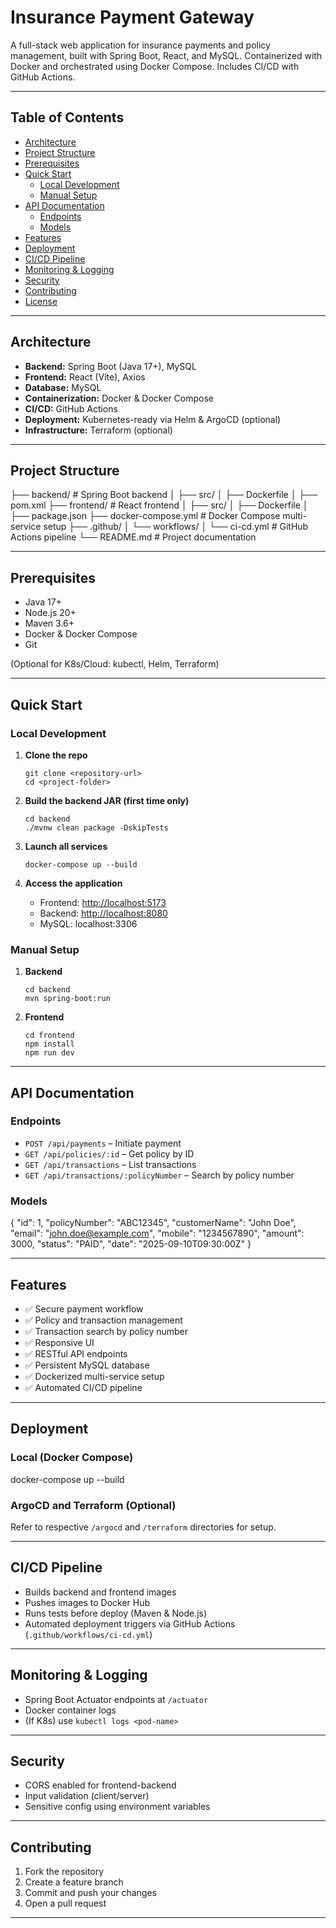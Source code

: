 
# Insurance Payment Gateway

A full-stack web application for insurance payments and policy management, built with Spring Boot, React, and MySQL. Containerized with Docker and orchestrated using Docker Compose. Includes CI/CD with GitHub Actions.

---

## Table of Contents

- [Architecture](#architecture)
- [Project Structure](#project-structure)
- [Prerequisites](#prerequisites)
- [Quick Start](#quick-start)
  - [Local Development](#local-development)
  - [Manual Setup](#manual-setup)
- [API Documentation](#api-documentation)
  - [Endpoints](#endpoints)
  - [Models](#models)
- [Features](#features)
- [Deployment](#deployment)
- [CI/CD Pipeline](#cicd-pipeline)
- [Monitoring & Logging](#monitoring--logging)
- [Security](#security)
- [Contributing](#contributing)
- [License](#license)

---

## Architecture

- **Backend:** Spring Boot (Java 17+), MySQL
- **Frontend:** React (Vite), Axios
- **Database:** MySQL
- **Containerization:** Docker & Docker Compose
- **CI/CD:** GitHub Actions
- **Deployment:** Kubernetes-ready via Helm & ArgoCD (optional)
- **Infrastructure:** Terraform (optional)

---

## Project Structure

├── backend/ # Spring Boot backend
│ ├── src/
│ ├── Dockerfile
│ ├── pom.xml
├── frontend/ # React frontend
│ ├── src/
│ ├── Dockerfile
│ ├── package.json
├── docker-compose.yml # Docker Compose multi-service setup
├── .github/
│ └── workflows/
│ └── ci-cd.yml # GitHub Actions pipeline
└── README.md # Project documentation



---

## Prerequisites

- Java 17+
- Node.js 20+
- Maven 3.6+
- Docker & Docker Compose
- Git

(Optional for K8s/Cloud: kubectl, Helm, Terraform)

---

## Quick Start

### Local Development

1. **Clone the repo**
    ```
    git clone <repository-url>
    cd <project-folder>
    ```

2. **Build the backend JAR (first time only)**
    ```
    cd backend
    ./mvnw clean package -DskipTests
    ```

3. **Launch all services**
    ```
    docker-compose up --build
    ```

4. **Access the application**
    - Frontend: [http://localhost:5173](http://localhost:5173)
    - Backend: [http://localhost:8080](http://localhost:8080)
    - MySQL: localhost:3306

### Manual Setup

1. **Backend**
    ```
    cd backend
    mvn spring-boot:run
    ```

2. **Frontend**
    ```
    cd frontend
    npm install
    npm run dev
    ```

---

## API Documentation

### Endpoints

- `POST /api/payments` – Initiate payment
- `GET /api/policies/:id` – Get policy by ID
- `GET /api/transactions` – List transactions
- `GET /api/transactions/:policyNumber` – Search by policy number

### Models

{
"id": 1,
"policyNumber": "ABC12345",
"customerName": "John Doe",
"email": "john.doe@example.com",
"mobile": "1234567890",
"amount": 3000,
"status": "PAID",
"date": "2025-09-10T09:30:00Z"
}


---

## Features

- ✅ Secure payment workflow
- ✅ Policy and transaction management
- ✅ Transaction search by policy number
- ✅ Responsive UI
- ✅ RESTful API endpoints
- ✅ Persistent MySQL database
- ✅ Dockerized multi-service setup
- ✅ Automated CI/CD pipeline

---

## Deployment

### Local (Docker Compose)

docker-compose up --build


### ArgoCD and Terraform (Optional)

Refer to respective `/argocd` and `/terraform` directories for setup.

---

## CI/CD Pipeline

- Builds backend and frontend images
- Pushes images to Docker Hub
- Runs tests before deploy (Maven & Node.js)
- Automated deployment triggers via GitHub Actions (`.github/workflows/ci-cd.yml`)

---

## Monitoring & Logging

- Spring Boot Actuator endpoints at `/actuator`
- Docker container logs
- (If K8s) use `kubectl logs <pod-name>`

---

## Security

- CORS enabled for frontend-backend
- Input validation (client/server)
- Sensitive config using environment variables

---

## Contributing

1. Fork the repository
2. Create a feature branch
3. Commit and push your changes
4. Open a pull request

---




